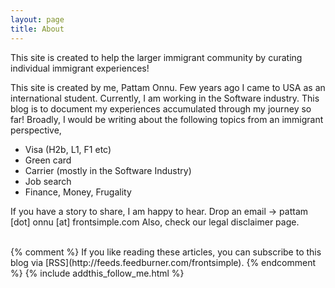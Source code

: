 ```yaml
---
layout: page
title: About
---
```

This site is created to help the larger immigrant community by curating individual immigrant experiences!

This site is created by me, Pattam Onnu. Few years ago I came to USA as an international student. Currently, I am working in the Software industry. This blog is to document my experiences accumulated through my journey so far! 
Broadly, I would be writing about the following topics from an immigrant perspective,
* Visa (H2b, L1, F1 etc) 
* Green card
* Carrier (mostly in the Software Industry)
* Job search
* Finance, Money, Frugality 

If you have a story to share, I am happy to hear. Drop an email -> pattam [dot] onnu [at] frontsimple.com
Also, check our legal disclaimer page.

<br/>
{% comment %}
If you like reading these articles, you can subscribe to this blog via [RSS](http://feeds.feedburner.com/frontsimple).
{% endcomment %}
{% include addthis_follow_me.html %}

<br/>
<div class="post-date" id="ga-pageviews"></div>

